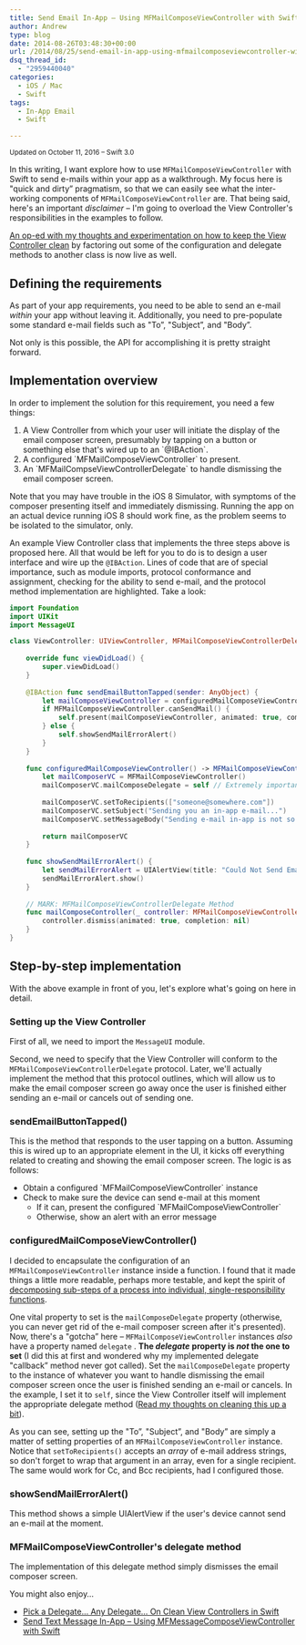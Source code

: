 ```yaml
---
title: Send Email In-App – Using MFMailComposeViewController with Swift
author: Andrew
type: blog
date: 2014-08-26T03:48:30+00:00
url: /2014/08/25/send-email-in-app-using-mfmailcomposeviewcontroller-with-swift/
dsq_thread_id:
  - "2959440040"
categories:
  - iOS / Mac
  - Swift
tags:
  - In-App Email
  - Swift

---
```

<small>Updated on October 11, 2016 – Swift 3.0</small>

In this writing, I want explore how to use `MFMailComposeViewController` with Swift to send e-mails within your app as a walkthrough. My focus here is "quick and dirty&#8221; pragmatism, so that we can easily see what the inter-working components of `MFMailComposeViewController` are. That being said, here's an important _disclaimer_ – I'm going to overload the View Controller's responsibilities in the examples to follow.

<a title="Pick a Delegate… Any Delegate… On Clean View Controllers in Swift" href="http://www.andrewcbancroft.com/2014/08/26/pick-a-delegate-clean-view-controllers-in-swift/" target="_blank">An op-ed with my thoughts and experimentation on how to keep the View Controller clean</a> by factoring out some of the configuration and delegate methods to another class is now live as well.


<a name="define-requirements" class="jump-target"></a>

## Defining the requirements

As part of your app requirements, you need to be able to send an e-mail _within_ your app without leaving it. Additionally, you need to pre-populate some standard e-mail fields such as "To&#8221;, "Subject&#8221;, and "Body&#8221;.

Not only is this possible, the API for accomplishing it is pretty straight forward.

<a name="implementation-overview" class="jump-target"></a>

## Implementation overview

In order to implement the solution for this requirement, you need a few things:

  1. A View Controller from which your user will initiate the display of the email composer screen, presumably by tapping on a button or something else that's wired up to an \`@IBAction\`.
  2. A configured \`MFMailComposeViewController\` to present.
  3. An \`MFMailCompseViewControllerDelegate\` to handle dismissing the email composer screen.

Note that you may have trouble in the iOS 8 Simulator, with symptoms of the composer presenting itself and immediately dismissing. Running the app on an actual device running iOS 8 should work fine, as the problem seems to be isolated to the simulator, only.

<a name="//acbref-MFMailComposeViewControllerExample"></a>An example View Controller class that implements the three steps above is proposed here. All that would be left for you to do is to design a user interface and wire up the `@IBAction`. Lines of code that are of special importance, such as module imports, protocol conformance and assignment, checking for the ability to send e-mail, and the protocol method implementation are highlighted. Take a look:

```swift
import Foundation
import UIKit
import MessageUI

class ViewController: UIViewController, MFMailComposeViewControllerDelegate {
    
    override func viewDidLoad() {
        super.viewDidLoad()
    }
    
    @IBAction func sendEmailButtonTapped(sender: AnyObject) {
        let mailComposeViewController = configuredMailComposeViewController()
        if MFMailComposeViewController.canSendMail() {
            self.present(mailComposeViewController, animated: true, completion: nil)
        } else {
            self.showSendMailErrorAlert()
        }
    }
    
    func configuredMailComposeViewController() -> MFMailComposeViewController {
        let mailComposerVC = MFMailComposeViewController()
        mailComposerVC.mailComposeDelegate = self // Extremely important to set the --mailComposeDelegate-- property, NOT the --delegate-- property
        
        mailComposerVC.setToRecipients(["someone@somewhere.com"])
        mailComposerVC.setSubject("Sending you an in-app e-mail...")
        mailComposerVC.setMessageBody("Sending e-mail in-app is not so bad!", isHTML: false)
        
        return mailComposerVC
    }
    
    func showSendMailErrorAlert() {
        let sendMailErrorAlert = UIAlertView(title: "Could Not Send Email", message: "Your device could not send e-mail.  Please check e-mail configuration and try again.", delegate: self, cancelButtonTitle: "OK")
        sendMailErrorAlert.show()
    }
    
    // MARK: MFMailComposeViewControllerDelegate Method
    func mailComposeController(_ controller: MFMailComposeViewController, didFinishWith result: MFMailComposeResult, error: Error?) {
        controller.dismiss(animated: true, completion: nil)
    }
}
```

<a name="step-by-step-implementation" class="jump-target"></a>

## Step-by-step implementation

With the above example in front of you, let's explore what's going on here in detail.

<a name="vc-setup" class="jump-target"></a>

### Setting up the View Controller

First of all, we need to import the `MessageUI` module.

Second, we need to specify that the View Controller will conform to the `MFMailComposeViewControllerDelegate` protocol. Later, we'll actually implement the method that this protocol outlines, which will allow us to make the email composer screen go away once the user is finished either sending an e-mail or cancels out of sending one.

<a name="send-button-tapped" class="jump-target"></a>

### sendEmailButtonTapped()

This is the method that responds to the user tapping on a button. Assuming this is wired up to an appropriate element in the UI, it kicks off everything related to creating and showing the email composer screen. The logic is as follows:

  * Obtain a configured \`MFMailComposeViewController\` instance
  * Check to make sure the device can send e-mail at this moment 
      * If it can, present the configured \`MFMailComposeViewController\`
      * Otherwise, show an alert with an error message

<a name="configured-controller" class="jump-target"></a>

### configuredMailComposeViewController()

I decided to encapsulate the configuration of an `MFMailComposeViewController` instance inside a function. I found that it made things a little more readable, perhaps more testable, and kept the spirit of [decomposing sub-steps of a process into individual, single-responsibility functions][1].

One vital property to set is the `mailComposeDelegate` property (otherwise, you can never get rid of the e-mail composer screen after it's presented). Now, there's a "gotcha&#8221; here – `MFMailComposeViewController` instances _also_ have a property named `delegate` . **The _delegate_** **property is _not_ the one to set** (I did this at first and wondered why my implemented delegate "callback&#8221; method never got called). Set the `mailComposeDelegate` property to the instance of whatever you want to handle dismissing the email composer screen once the user is finished sending an e-mail or cancels. In the example, I set it to `self`, since the View Controller itself will implement the appropriate delegate method (<a title="Pick a Delegate… Any Delegate… On Clean View Controllers in Swift" href="http://www.andrewcbancroft.com/2014/08/26/pick-a-delegate-clean-view-controllers-in-swift/" target="_blank">Read my thoughts on cleaning this up a bit</a>).

As you can see, setting up the "To&#8221;, "Subject&#8221;, and "Body&#8221; are simply a matter of setting properties of an `MFMailComposeViewController` instance. Notice that `setToRecipients()` accepts an _array_ of e-mail address strings, so don't forget to wrap that argument in an array, even for a single recipient. The same would work for Cc, and Bcc recipients, had I configured those.

<a name="show-send-mail-error" class="jump-target"></a>

### showSendMailErrorAlert()

This method shows a simple UIAlertView if the user's device cannot send an e-mail at the moment.

<a name="delegate-method" class="jump-target"></a>

### MFMailComposeViewController's delegate method

The implementation of this delegate method simply dismisses the email composer screen.

<a name="related" class="jump-target"></a>

<div class="resources">
  <div class="resources-header">
    You might also enjoy&#8230;
  </div>
  
  <ul class="resources-content">
    <li>
      <i class="fa fa-angle-right"></i> <a href="http://www.andrewcbancroft.com/2014/08/26/pick-a-delegate-clean-view-controllers-in-swift/" title="Pick a Delegate… Any Delegate… On Clean View Controllers in Swift">Pick a Delegate… Any Delegate… On Clean View Controllers in Swift</a>
    </li>
    <li>
      <i class="fa fa-angle-right"></i> <a href="http://www.andrewcbancroft.com/2014/10/28/send-text-message-in-app-using-mfmessagecomposeviewcontroller-with-swift/" title="Send Text Message In-App – Using MFMessageComposeViewController with Swift">Send Text Message In-App – Using MFMessageComposeViewController with Swift</a>
    </li>
  </ul>
</div>

<a name="share" class="jump-target"></a>

 [1]: http://www.andrewcbancroft.com/2014/08/07/clean-coding-in-swift-functions/ "Clean Coding in Swift – Functions"